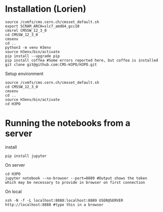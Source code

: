 # Installation (Lorien)
```
source /cvmfs/cms.cern.ch/cmsset_default.sh
export SCRAM_ARCH=slc7_amd64_gcc10
cmsrel CMSSW_12_3_0
cd CMSSW_12_3_0
cmsenv
cd ..
python3 -m venv H3env
source H3env/bin/activate
pip install --upgrade pip
pip install coffea #Some errors reported here, but coffea is installed
git clone git@github.com:CMS-H3PO/H3PO.git
```
Setup environment
```
source /cvmfs/cms.cern.ch/cmsset_default.sh
cd CMSSW_12_3_0
cmsenv
cd ..
source H3env/bin/activate
cd H3PO
```

# Running the notebooks from a server
install
```
pip install jupyter
```
On server
```
cd H3PO
jupyter notebook --no-browser --port=8889 #Output shows the token which may be necessary to provide in browser on first connection
```
On local
```
ssh -N -f -L localhost:8888:localhost:8889 USER@SERVER
http://localhost:8888 #type this in a browser
```
